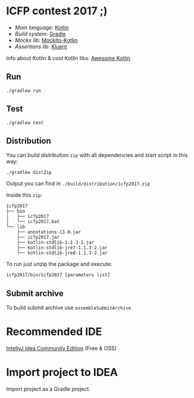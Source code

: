 # ICFP contest 2017 ;)

- *Main language*: [Kotlin](https://try.kotlinlang.org/)
- *Build system*: [Gradle](https://guides.gradle.org/creating-new-gradle-builds/)
- *Mocks lib*: [Mockito-Kotlin](https://github.com/nhaarman/mockito-kotlin)
- *Assertions lib*: [Kluent](https://github.com/MarkusAmshove/Kluent)

Info about Kotlin & cool Kotlin libs: [Awesome Kotlin](https://kotlin.link/)

## Run
```
./gradlew run
```

## Test
```
./gradlew test
```

## Distribution
You can build distribution `zip` with all dependencies and start script in this way:
```
./gradlew distZip
```

Output you can find in `./build/distribution/icfp2017.zip`

Inside this `zip`:
```
icfp2017
├── bin
│   ├── icfp2017
│   └── icfp2017.bat
└── lib
    ├── annotations-13.0.jar
    ├── icfp2017.jar
    ├── kotlin-stdlib-1.1.3-2.jar
    ├── kotlin-stdlib-jre7-1.1.3-2.jar
    └── kotlin-stdlib-jre8-1.1.3-2.jar
```

To run just unzip the package and execute:
```
icfp2017/bin/icfp2017 [parameters list]
```

## Submit archive
To build submit archive use `assembleSubmitArchive`

# Recommended IDE
[IntellyJ Idea Community Edition](https://www.jetbrains.com/idea/download/) (Free & OSS)

# Import project to IDEA
Import project as a Gradle project.
